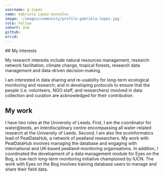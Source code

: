 ```yaml
---
username: g-lopez
name: Gabriela Lopez-Gonzalez
image: '/images/community/profile-gabriela-lopez.jpg'
role: Fellow
cohort: 2nd
github: 
orcid:
---
```


## My interests

My research interests include natural resources management, research network facilitation, climate change, tropical forests, research data management and data-driven decision-making.

I am interested in data sharing and re-usability for long-term ecological monitoring and research; and in developing protocols to ensure that the people (i.e. volunteers, NGO staff, and researchers) involved in data collection and curation are acknowledged for their contribution.

## My work

I have two roles at the University of Leeds. First, I am the coordinator for water@leeds, an interdisciplinary centre encompassing all water-related research at the University of Leeds. Second, I am also the ecoinformatics lead of PeatDataHub, a network of peatland researchers.  My work with PeatDataHub involves managing the database and engaging with international and UK-based peatland-monitoring organisations. In addition, I coordinated the development of a data management module for Eyes on the Bog, a low-tech long-term monitoring initiative championed by IUCN.  The work with Eyes on the Bog involves training database users to manage and share their field data.